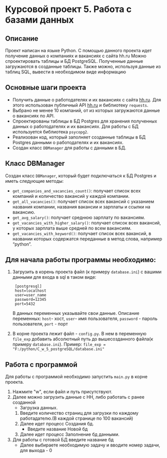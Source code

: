 # Курсовой проект 5. Работа с базами данных 

## Описание 
 Проект написан на языке Python.
 С помощью данного проекта идет получение данных о компаниях и вакансиях с сайта hh.ru
 Можно спроектировать таблицы и БД PostgreSQL.
 Полученные данные загружаются в созданные таблицы.
 Также можно, используя данные из таблиц SQL, вывести в необходимом виде информацию 


## Основные шаги проекта

- Получить данные о работодателях и их вакансиях с сайта [hh.ru](http://hh.ru/). Для этого использован публичный API [hh.ru](http://hh.ru/) и библиотеку `requests`.
- Выбрано не менее 10 компаний, от из которых загружаются данные о вакансиях по API.
- Спроектированы таблицы в БД Postgres для хранения полученных данных о работодателях и их вакансиях. Для работы с БД используется библиотека `psycopg2`.
- Реализован код, который заполняет созданные таблицы в БД Postgres данными о работодателях и их вакансиях.
- Создан класс `DBManager` для работы с данными в БД.

## Класс DBManager

Создан класс `DBManager`, который будет подключаться к БД Postgres и иметь следующие методы:

- `get_companies_and_vacancies_count()`: получает список всех компаний и количество вакансий у каждой компании.
- `get_all_vacancies()`: получает список всех вакансий с указанием названия компании, названия вакансии и зарплаты и ссылки на вакансию.
- `get_avg_salary()`: получает среднюю зарплату по вакансиям.
- `get_vacancies_with_higher_salary()`: получает список всех вакансий, у которых зарплата выше средней по всем вакансиям.
- `get_vacancies_with_keyword()`: получает список всех вакансий, в названии которых содержатся переданные в метод слова, например “python”.


## Для начала работы программы необходимо:

1. Загрузить в корень проекта файл (к примеру `database.ini`) с вашими данными для входа в sql в таком виде:

        [postgresql]
        host=localhost 
        user=user_name 
        password=12345 
        port=5432

      В данных переменных указывайте свои данные.
      Описание переменных: `host`- хост, `user`- имя пользователя, `password` - пароль пользователя, `port` - порт

2. В корне проекта лежит файл - `config.py`. 
   В нем в переменную `file_exp` добавить абсолютный путь до вышесозданного файла(к примеру `database.ini`).
   Пример:
   `file_exp = "F:/python/C_w_5_postgreSQL/database.ini"`

## Работа с программой

Для работы с программой необходимо запустить `main.py` в корне проекта.
1. Нажмите "w", если файл и путь присутствуют. 
2. Далее можно загрузить данные с HH, либо работать с ранее созданной
   - Загрузка данных.
   1. Введите количество страниц для загрузки по каждому работадателю.(В каждой странице по 100 вакансий)
   2. Далее идет процесс Создания бд.
      - Введите название Новой бд
   3. Далее идет процесс Заполнение бд данными.
3. Для работы с готовой БД введите название бд
   - Далее выбираете необходимую задачу и вводите номер задачи, для выхода - 0
 
